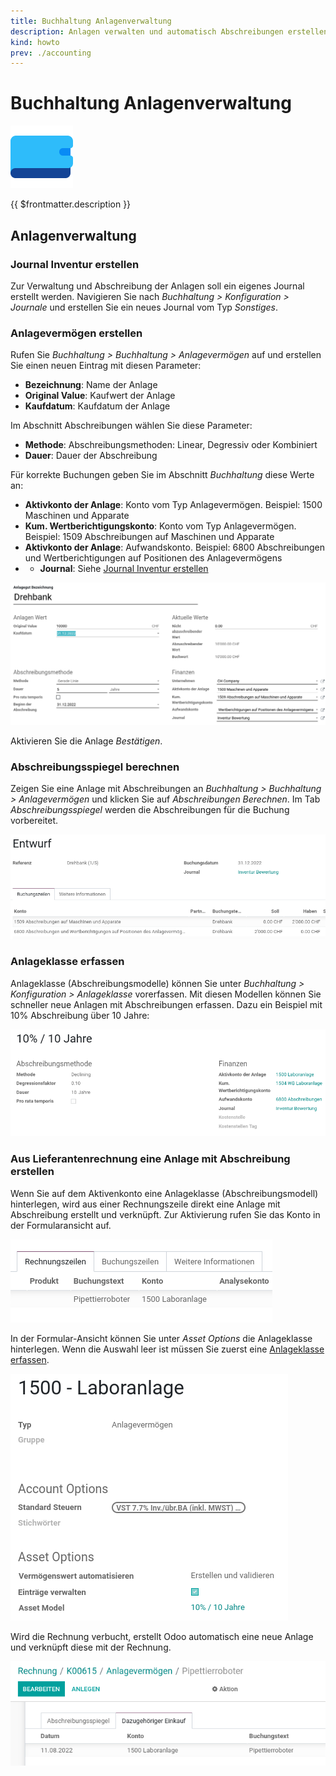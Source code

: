 ```yaml
---
title: Buchhaltung Anlagenverwaltung
description: Anlagen verwalten und automatisch Abschreibungen erstellen.
kind: howto
prev: ./accounting
---
```


# Buchhaltung Anlagenverwaltung

![icons_odoo_account_asset](attachments/icons_odoo_account_asset.png)

{{ $frontmatter.description }}

## Anlagenverwaltung

### Journal Inventur erstellen

Zur Verwaltung und Abschreibung der Anlagen soll ein eigenes Journal erstellt werden. Navigieren Sie nach _Buchhaltung > Konfiguration > Journale_ und erstellen Sie ein neues Journal vom Typ _Sonstiges_.

### Anlagevermögen erstellen

Rufen Sie _Buchhaltung > Buchhaltung > Anlagevermögen_ auf und erstellen Sie einen neuen Eintrag mit diesen Parameter:

- **Bezeichnung**: Name der Anlage
- **Original Value**: Kaufwert der Anlage
- **Kaufdatum**: Kaufdatum der Anlage

Im Abschnitt Abschreibungen wählen Sie diese Parameter:

- **Methode**: Abschreibungsmethoden: Linear, Degressiv oder Kombiniert
- **Dauer**: Dauer der Abschreibung

Für korrekte Buchungen geben Sie im Abschnitt _Buchhaltung_ diese Werte an:

- **Aktivkonto der Anlage**: Konto vom Typ Anlagevermögen. Beispiel: 1500 Maschinen und Apparate
- **Kum. Wertberichtigungskonto**: Konto vom Typ Anlagevermögen. Beispiel: 1509 Abschreibungen auf Maschinen und Apparate
- **Aktivkonto der Anlage**: Aufwandskonto. Beispiel: 6800 Abschreibungen und Wertberichtigungen auf Positionen des Anlagevermögens
-   - **Journal**: Siehe [Journal Inventur erstellen](#Journal%20Inventur%20erstellen)

![](attachments/Buchhaltung%20Anlagenverwaltung%20Beispiel%20Drehbank.png)

Aktivieren Sie die Anlage _Bestätigen_.

### Abschreibungsspiegel berechnen

Zeigen Sie eine Anlage mit Abschreibungen an _Buchhaltung > Buchhaltung > Anlagevermögen_ und klicken Sie auf _Abschreibungen Berechnen_. Im Tab _Abschreibungsspiegel_ werden die Abschreibungen für die Buchung vorbereitet.

![](attachments/Buchhaltung%20Anlagenverwaltung%20Buchung%20Abschreibung.png)

### Anlageklasse erfassen

Anlageklasse (Abschreibungsmodelle) können Sie unter _Buchhaltung > Konfiguration > Anlageklasse_ vorerfassen. Mit diesen Modellen können Sie schneller neue Anlagen mit Abschreibungen erfassen. Dazu ein Beispiel mit 10% Abschreibung über 10 Jahre:

![](attachments/Buchhaltung%20Anlagenverwaltung%20Asset%20Modell.png)

### Aus Lieferantenrechnung eine Anlage mit Abschreibung erstellen

Wenn Sie auf dem Aktivenkonto eine Anlageklasse (Abschreibungsmodell) hinterlegen, wird aus einer Rechnungszeile direkt eine Anlage mit Abschreibung erstellt und verknüpft. Zur Aktivierung rufen Sie das Konto in der Formularansicht auf.

![](attachments/Buchhaltung%20Anlagenverwaltung%20Rechnungszeile.png)

In der Formular-Ansicht können Sie unter _Asset Options_ die Anlageklasse hinterlegen. Wenn die Auswahl leer ist müssen Sie zuerst eine [Anlageklasse erfassen](#Anlageklasse%20erfassen).

![](attachments/Buchhaltung%20Anlagenverwaltung%201500%20Konto.png)

Wird die Rechnung verbucht, erstellt Odoo automatisch eine neue Anlage und verknüpft diese mit der Rechnung.

![](attachments/Buchhaltung%20Anlagenverwaltung%20Anlage.png)
